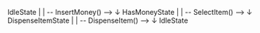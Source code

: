 IdleState
   |
   | -- InsertMoney() -->
   ↓
HasMoneyState
   |
   | -- SelectItem() -->
   ↓
DispenseItemState
   |
   | -- DispenseItem() -->
   ↓
IdleState
